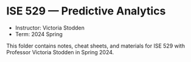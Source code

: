 # ISE 529 — Predictive Analytics

- Instructor: Victoria Stodden
- Term: 2024 Spring

This folder contains notes, cheat sheets, and materials for ISE 529 with Professor Victoria Stodden in Spring 2024.


